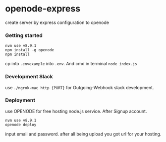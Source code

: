 # openode-express
create server by express configuration to openode

### Getting started

````
nvm use v8.9.1
npm install -g openode
npm install
````
cp into `.envexample` into `.env`. And cmd in terminal `node index.js`

### Development Slack 
use ``./ngrok-mac http {PORT}`` for Outgoing-Webhook slack development.


### Deployment

use OPENODE for free hosting node.js service. After Signup account.
````
nvm use v8.9.1
openode deploy
````
input email and password.
after all being upload you got url for your hosting.
